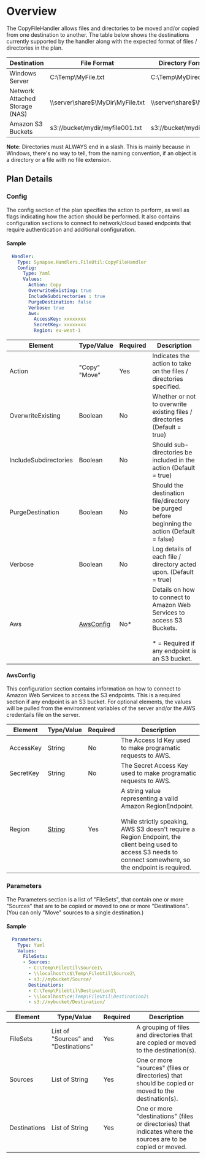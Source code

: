 # Overview
The CopyFileHandler allows files and directories to be moved and/or copied from one destination to another.  The table below shows the destinations currently supported by the handler along with the expected format of files / directories in the plan.

|Destination|File Format|Directory Format
|-----------|-----------|----------------
|Windows Server|C:\Temp\MyFile.txt|C:\Temp\MyDirectory\
|Network Attached Storage (NAS)|\\\server\share$\MyDir\MyFile.txt|\\\server\share$\MyDir\
|Amazon S3 Buckets|s3://bucket/mydir/myfile001.txt|s3://bucket/mydir/

**Note**: Directories must ALWAYS end in a slash.  This is mainly because in Windows, there's no way to tell, from the naming convention, if an object is a directory or a file with no file extension.


## Plan Details
### Config

The config section of the plan specifies the action to perform, as well as flags indicating how the action should be performed.  It also contains configuration sections to connect to network/cloud based endpoints that require authentication and additional configuration.

#### Sample
````yaml
  Handler:
    Type: Synapse.Handlers.FileUtil:CopyFileHandler
    Config:
      Type: Yaml
      Values:
        Action: Copy
        OverwriteExisting: true
        IncludeSubdirectories : true
        PurgeDestination: false
        Verbose: true
        Aws:
          AccessKey: xxxxxxxx
          SecretKey: xxxxxxxx
          Region: eu-west-1
````

|Element|Type/Value|Required|Description
|-------|----------|--------|-----------
|Action|"Copy"<br>"Move"|Yes|Indicates the action to take on the files / directories specified.
|OverwriteExisting|Boolean|No|Whether or not to overwrite existing files / directories (Default = true)
|IncludeSubdirectories|Boolean|No|Should sub-directories be included in the action (Default = true)
|PurgeDestination|Boolean|No|Should the destination file/directory be purged before beginning the action (Default = false)
|Verbose|Boolean|No|Log details of each file / directory acted upon. (Default = true)
|Aws|[AwsConfig](#awsconfig)|No*|Details on how to connect to Amazon Web Services to access S3 Buckets.<br><br>* = Required if any endpoint is an S3 bucket.

#### AwsConfig 

This configuration section contains information on how to connect to Amazon Web Services to access the S3 endpoints.  This is a required section if any endpoint is an S3 bucket.  For optional elements, the values will be pulled from the environment variables of the server and/or the AWS credentails file on the server.

|Element|Type/Value|Required|Description
|-------|----------|--------|-----------
|AccessKey|String|No|The Access Id Key used to make programatic requests to AWS.
|SecretKey|String|No|The Secret Access Key used to make programatic requests to AWS.
|Region|[String](http://docs.aws.amazon.com/general/latest/gr/rande.html#s3_region)|Yes|A string value representing a valid Amazon RegionEndpoint.  <br><br>While strictly speaking, AWS S3 doesn't require a Region Endpoint, the client being used to access S3 needs to connect somewhere, so the endpoint is required.


### Parameters

The Parameters section is a list of "FileSets", that contain one or more "Sources" that are to be copied or moved to one or more "Destinations".  (You can only "Move" sources to a single destination.) 

#### Sample
````yaml
  Parameters:
    Type: Yaml
    Values:
      FileSets:
      - Sources: 
        - C:\Temp\FileUtil\Source1\
        - \\localhost\c$\Temp\FileUtil\Source2\
        - s3://mybucket/Source/
        Destinations: 
        - C:\Temp\FileUtil\Destination1\
        - \\localhost\c#\Temp\FileUtil\Destination2\
        - s3://mybucket/Destination/
````

|Element|Type/Value|Required|Description
|-------|----|--------|-----------
|FileSets|List of "Sources" and "Destinations"|Yes|A grouping of files and directories that are copied or moved to the destination(s).
|Sources|List of String|Yes|One or more "sources" (files or directories) that should be copied or moved to the destination(s).
|Destinations|List of String|Yes|One or more "destinations" (files or directories) that indicates where the sources are to be copied or moved.

